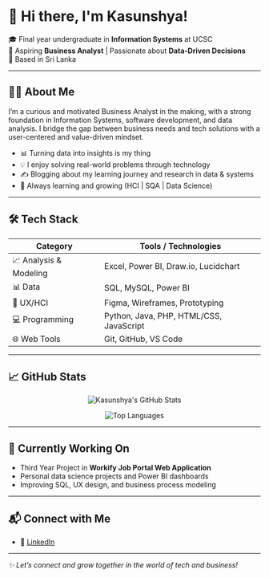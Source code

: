 # 👋 Hi there, I'm Kasunshya!

🎓 Final year undergraduate in **Information Systems** at UCSC  
💼 Aspiring **Business Analyst** | Passionate about **Data-Driven Decisions**  
📍 Based in Sri Lanka

---

## 👩‍💼 About Me

I’m a curious and motivated Business Analyst in the making, with a strong foundation in Information Systems, software development, and data analysis. I bridge the gap between business needs and tech solutions with a user-centered and value-driven mindset.

- 📊 Turning data into insights is my thing  
- 💡 I enjoy solving real-world problems through technology  
- ✍️ Blogging about my learning journey and research in data & systems  
- 🚀 Always learning and growing (HCI | SQA  | Data Science)

---

## 🛠️ Tech Stack

| Category        | Tools / Technologies |
|----------------|----------------------|
| 📈 Analysis & Modeling | Excel, Power BI, Draw.io, Lucidchart |
| 📊 Data | SQL, MySQL, Power BI |
| 🧠 UX/HCI | Figma, Wireframes, Prototyping |
| 💻 Programming | Python, Java, PHP, HTML/CSS, JavaScript |
| 🌐 Web Tools | Git, GitHub, VS Code |


---

## 📈 GitHub Stats

<p align="center">
  <img src="https://github-readme-stats.vercel.app/api?username=Kasunshya&show_icons=true&theme=radical" alt="Kasunshya's GitHub Stats" />
</p>

<p align="center">
  <img src="https://github-readme-stats.vercel.app/api/top-langs/?username=Kasunshya&layout=compact&theme=radical" alt="Top Languages" />
</p>

---

## 🌱 Currently Working On

- Third Year Project in **Workify Job Portal Web Application**
- Personal data science projects and Power BI dashboards
- Improving SQL, UX design, and business process modeling

---

## 📬 Connect with Me

- 💼 [LinkedIn](https://www.linkedin.com/in/kasunshya-jayawardhana-261ab6258/)


---

_✨ Let’s connect and grow together in the world of tech and business!_
